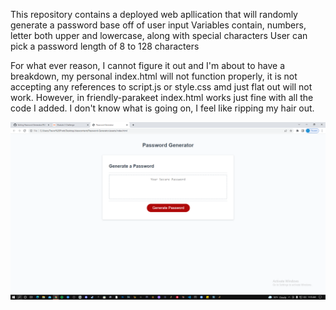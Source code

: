 This repository contains a deployed web apllication that will randomly generate a password base off of user input Variables contain, numbers, letter both upper and lowercase, along with special characters User can pick a password length of 8 to 128 characters 

For what ever reason, I cannot figure it out and I'm about to have a breakdown, my personal index.html will not function properly, it is not accepting any references to script.js or style.css amd just flat out will not work. However, in friendly-parakeet index.html works just fine with all the code I added. I don't know what is going on, I feel like ripping my hair out.

![alttext](./Assets/IMAGES/Desktop%20Screenshot%202022.05.22%20-%2011.55.58.30.png)
